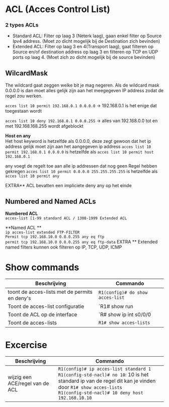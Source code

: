 # ACL (Acces Control List)

### 2 types ACLs
- Standard ACL: Filter op laag 3 (Neterk laag), gaan enkel filter op Source Ipv4 address. (Moet zo dicht mogelijk bij de Destination zich bevinden)
- Extended ACL: Filter op laag 3 en 4(Transport laag), gaat filteren op Source en/of destination address op laag 3 en filteren op TCP en UDP ports op laag 4. (Moet zich zo dicht mogelijk bij de source bevinden)
 

## WilcardMask 
The wildcard gaat zeggen welke bit je mag negeren. Als de wildcard mask 0.0.0.0 is dan moet alles gelijk zijn aan het meegegeven IP address zodat de regel zou werken.    
  
`acces list 10 permit 192.168.0.1 0.0.0.0` -> 192.168.0.1 is het enige dat toegestaan wordt  
  
`acces list 10 deny 192.168.0.1 0.0.0.255` -> alles van 192.168.0.0 tot en met 192.168.168.255 wordt afgeblockt  

**Host en any**  
Het host keyword is hetzelfde als 0.0.0.0, deze zegt gewoon dat het ip address gelijk moet zijn aan het aangegeven ip address
`acces list 10 permit 192.168.0.1 0.0.0.0` is hetzelfde als `acces list 10 permit host 192.168.0.1`  

any voegt de regelt toe aan alle ip addressen dat nog geen Regel hebben gekregen
`acces list 10 permit 0.0.0.0 255.255.255.255` is hetzelfde als `acces list 10 permit any`  
  
 EXTRA** ACL bevatten een impliciete deny any op het einde  

## Numbered and Named ACLs

**Numbered ACL**  
`acces-list [1-99 standard ACL / 1300-1999 Extended ACL`  

**Named ACL **   
`ip acces-list extended FTP-FILTER`  
`Permit tcp 192.168.10.0 0.0.0.255 any eq ftp`  
`permit tcp 192.168.10.0 0.0.0.255 any eq ftp-data`
 EXTRA ** Extended named filters kunnen ook filteren op IP, TCP, UDP, ICMP  
 
 # Show commands  
 |Beschrijving|Commando|
 |---|---|
 |toont de acces-lists met de permits en deny's|`R1(config)# do show acces-list`|
 |Toont de acces-list configuratie| `R1# show run | section acces-list`|
 |Toont de ACL op de interface| `R# show ip int s0/0/0 | include acces list`|
 |Toont de acces-lists| `R1# show acces-lists`
 
 # Excercise 
 
 |Beschrijving | Commando|
 |---|---| 
 | wijzig een ACE/regel van de ACL| `R1(config)# ip acces-list standard 1` <br> `R1(config-std-nacl)# no 10`: 10 is het standard ip van de regel dit kan je vinden door `R1# show acces-lists`<br>`R1(config-std-nacl)# 10 deny host 192.168.10.10`|
